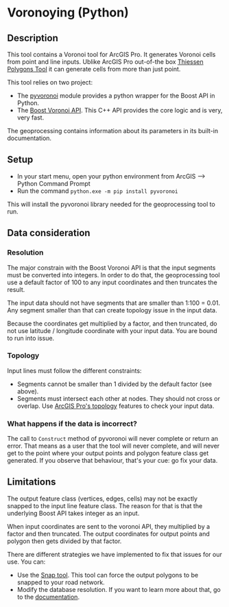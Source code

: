# Voronoying (Python)

## Description

This tool contains a Voronoi tool for ArcGIS Pro. It generates Voronoi cells from point and line inputs. Ublike ArcGIS Pro out-of-the box [Thiessen Polygons Tool](https://pro.arcgis.com/en/pro-app/latest/tool-reference/analysis/create-thiessen-polygons.htm) it can generate cells from more than just point.

This tool relies on two project:
 - The [pyvoronoi](https://pypi.org/project/pyvoronoi) module provides a python wrapper for the Boost API in Python.
 - The [Boost Voronoi API](https://www.boost.org/doc/libs/1_75_0/libs/polygon/doc/voronoi_main.htm). This C++ API provides the core logic and is very, very fast. 

The geoprocessing contains information about its parameters in its built-in documentation.

## Setup

 - In your start menu, open your python environment from ArcGIS --> Python Command Prompt
 - Run the command `python.exe -m pip install pyvoronoi`

This will install the pyvoronoi library needed for the geoprocessing tool to run.

## Data consideration

### Resolution

The major constrain with the Boost Voronoi API is that the input segments must be converted into integers. In order to do that, the geoprocessing tool use a default factor of 100 to any input coordinates and then truncates the result. 

The input data should not have segments that are smaller than 1:100 = 0.01. Any segment smaller than that can create topology issue in the input data.

Because the coordinates get multiplied by a factor, and then truncated, do not use latitude / longitude coordinate with your input data. You are bound to run into issue.

### Topology

Input lines must follow the different constraints:

 - Segments cannot be smaller than 1 divided by the default factor (see above).
 - Segments must intersect each other at nodes. They should not cross or overlap. Use [ArcGIS Pro's topology](https://pro.arcgis.com/en/pro-app/latest/help/editing/geodatabase-topology.htm) features to check your input data.

 ### What happens if the data is incorrect?

 The call to `Construct` method of pyvoronoi will never complete or return an error. That means as a user that the tool will never complete, and will never get to the point where your output points and polygon feature class get generated. If you observe that behaviour, that's your cue: go fix your data.

## Limitations

The output feature class (vertices, edges, cells) may not be exactly snapped to the input line feature class. The reason for that is that the underlying Boost API takes integer as an input. 

When input coordinates are sent to the voronoi API, they multiplied by a factor and then truncated. The output coordinates for output points and polygon then gets divided by that factor.

There are different strategies we have implemented to fix that issues for our use. You can:
 - Use the [Snap tool](https://pro.arcgis.com/en/pro-app/latest/tool-reference/editing/snap.htm). This tool can force the output polygons to be snapped to your road network.
 - Modify the database resolution. If you want to learn more about that, go to the [documentation](https://pro.arcgis.com/en/pro-app/latest/help/data/geodatabases/overview/the-properties-of-a-spatial-reference.htm). 


